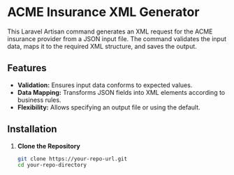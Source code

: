 # ACME Insurance XML Generator

This Laravel Artisan command generates an XML request for the ACME insurance provider from a JSON input file. The command validates the input data, maps it to the required XML structure, and saves the output.

## Features

- **Validation:** Ensures input data conforms to expected values.
- **Data Mapping:** Transforms JSON fields into XML elements according to business rules.
- **Flexibility:** Allows specifying an output file or using the default.

## Installation

1. **Clone the Repository**  

   ```bash
   git clone https://your-repo-url.git
   cd your-repo-directory
